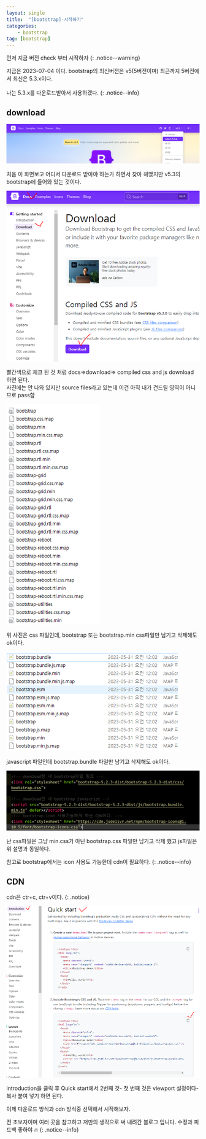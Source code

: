 ```yaml
---
layout: single
title:  "[bootstrap]-시작하기"
categories:
    - bootstrap
tag: [bootstrap]
---
```


먼저 지금 버전 check 부터 시작하자
{: .notice--warning}

지금은 2023-07-04 이다.
bootstrap의 최신버전은 v5(5버전이며) 최근까지 5버전에서 최신은 5.3.x이다. 
<BR>
<BR>
나는 5.3.x를 다운로드받아서 사용하겠다.
{: .notice--info}


## download
![bootstrap](/assets/images/html/bootstrap/230709/230709-01.PNG)

처음 이 화면보고 어디서 다운로드 받아야 하는가 하면서 찾아 헤맸지만 v5.3의 bootstrap에 들어와 있는 것이다. 

![boostrap](/assets/images/html/bootstrap/230709/230709-02.PNG)

빨간색으로 체크 된 것 처럼 docs=>download=> compiled css and js download 하면 된다.
<BR>
사진에는 안 나와 있지만 source files라고 있는데 이건 아직 내가 건드릴 영역이 아니므로 pass함

![boostrap](/assets/images/html/bootstrap/230709/230709-04.PNG)

위 사진은 css 파일인데, bootstrap 또는 bootstrap.min css파일만 남기고 삭제해도 ok이다.

![boostrap](/assets/images/html/bootstrap/230709/230709-05.PNG)

javascript 파일인데 bootstrap.bundle 파일만 남기고 삭제해도 ok이다.


![boostrap](/assets/images/html/bootstrap/230709/230709-03.PNG)

난 css파일은 그냥 min.css가 아닌 bootstrap.css 파일만 남기고 삭제 했고
js파일은 위 설명과 동일하다.

참고로 bootstrap에서는 icon 사용도 가능한데 cdn이 필요하다.
{: .notice--info}


## CDN

cdn은 ctr+c, ctr+v이다.
{: .notice}

![boostrap](/assets/images/html/bootstrap/230709/230709-06.PNG)

introduction을 클릭 후 Quick start에서 2번째 것- 첫 번째 것은 viewport 설정이다- 복사 붙여 넣기 하면 된다.


이제 다운로드 방식과 cdn 방식중 선택해서 시작해보자.

전 초보자이며 여러 곳을 참고하고 저만의 생각으로 써 내려간 블로그 입니다. 수정과 피드백 좋하야 :fire:
{: .notice--info}
